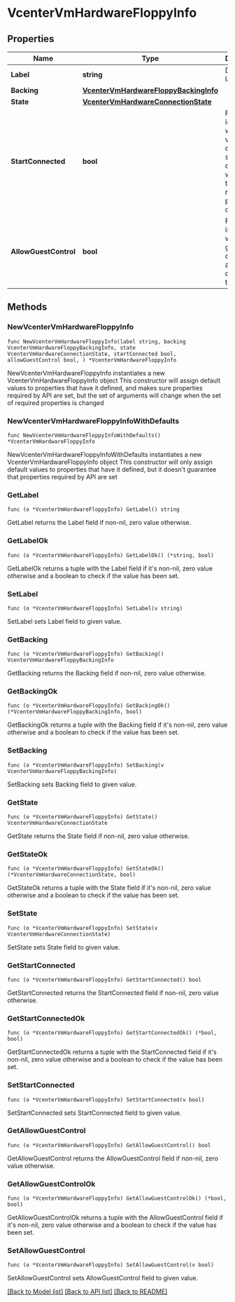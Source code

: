 # VcenterVmHardwareFloppyInfo

## Properties

Name | Type | Description | Notes
------------ | ------------- | ------------- | -------------
**Label** | **string** | Device label. | 
**Backing** | [**VcenterVmHardwareFloppyBackingInfo**](VcenterVmHardwareFloppyBackingInfo.md) |  | 
**State** | [**VcenterVmHardwareConnectionState**](VcenterVmHardwareConnectionState.md) |  | 
**StartConnected** | **bool** | Flag indicating whether the virtual device should be connected whenever the virtual machine is powered on. | 
**AllowGuestControl** | **bool** | Flag indicating whether the guest can connect and disconnect the device. | 

## Methods

### NewVcenterVmHardwareFloppyInfo

`func NewVcenterVmHardwareFloppyInfo(label string, backing VcenterVmHardwareFloppyBackingInfo, state VcenterVmHardwareConnectionState, startConnected bool, allowGuestControl bool, ) *VcenterVmHardwareFloppyInfo`

NewVcenterVmHardwareFloppyInfo instantiates a new VcenterVmHardwareFloppyInfo object
This constructor will assign default values to properties that have it defined,
and makes sure properties required by API are set, but the set of arguments
will change when the set of required properties is changed

### NewVcenterVmHardwareFloppyInfoWithDefaults

`func NewVcenterVmHardwareFloppyInfoWithDefaults() *VcenterVmHardwareFloppyInfo`

NewVcenterVmHardwareFloppyInfoWithDefaults instantiates a new VcenterVmHardwareFloppyInfo object
This constructor will only assign default values to properties that have it defined,
but it doesn't guarantee that properties required by API are set

### GetLabel

`func (o *VcenterVmHardwareFloppyInfo) GetLabel() string`

GetLabel returns the Label field if non-nil, zero value otherwise.

### GetLabelOk

`func (o *VcenterVmHardwareFloppyInfo) GetLabelOk() (*string, bool)`

GetLabelOk returns a tuple with the Label field if it's non-nil, zero value otherwise
and a boolean to check if the value has been set.

### SetLabel

`func (o *VcenterVmHardwareFloppyInfo) SetLabel(v string)`

SetLabel sets Label field to given value.


### GetBacking

`func (o *VcenterVmHardwareFloppyInfo) GetBacking() VcenterVmHardwareFloppyBackingInfo`

GetBacking returns the Backing field if non-nil, zero value otherwise.

### GetBackingOk

`func (o *VcenterVmHardwareFloppyInfo) GetBackingOk() (*VcenterVmHardwareFloppyBackingInfo, bool)`

GetBackingOk returns a tuple with the Backing field if it's non-nil, zero value otherwise
and a boolean to check if the value has been set.

### SetBacking

`func (o *VcenterVmHardwareFloppyInfo) SetBacking(v VcenterVmHardwareFloppyBackingInfo)`

SetBacking sets Backing field to given value.


### GetState

`func (o *VcenterVmHardwareFloppyInfo) GetState() VcenterVmHardwareConnectionState`

GetState returns the State field if non-nil, zero value otherwise.

### GetStateOk

`func (o *VcenterVmHardwareFloppyInfo) GetStateOk() (*VcenterVmHardwareConnectionState, bool)`

GetStateOk returns a tuple with the State field if it's non-nil, zero value otherwise
and a boolean to check if the value has been set.

### SetState

`func (o *VcenterVmHardwareFloppyInfo) SetState(v VcenterVmHardwareConnectionState)`

SetState sets State field to given value.


### GetStartConnected

`func (o *VcenterVmHardwareFloppyInfo) GetStartConnected() bool`

GetStartConnected returns the StartConnected field if non-nil, zero value otherwise.

### GetStartConnectedOk

`func (o *VcenterVmHardwareFloppyInfo) GetStartConnectedOk() (*bool, bool)`

GetStartConnectedOk returns a tuple with the StartConnected field if it's non-nil, zero value otherwise
and a boolean to check if the value has been set.

### SetStartConnected

`func (o *VcenterVmHardwareFloppyInfo) SetStartConnected(v bool)`

SetStartConnected sets StartConnected field to given value.


### GetAllowGuestControl

`func (o *VcenterVmHardwareFloppyInfo) GetAllowGuestControl() bool`

GetAllowGuestControl returns the AllowGuestControl field if non-nil, zero value otherwise.

### GetAllowGuestControlOk

`func (o *VcenterVmHardwareFloppyInfo) GetAllowGuestControlOk() (*bool, bool)`

GetAllowGuestControlOk returns a tuple with the AllowGuestControl field if it's non-nil, zero value otherwise
and a boolean to check if the value has been set.

### SetAllowGuestControl

`func (o *VcenterVmHardwareFloppyInfo) SetAllowGuestControl(v bool)`

SetAllowGuestControl sets AllowGuestControl field to given value.



[[Back to Model list]](../README.md#documentation-for-models) [[Back to API list]](../README.md#documentation-for-api-endpoints) [[Back to README]](../README.md)


